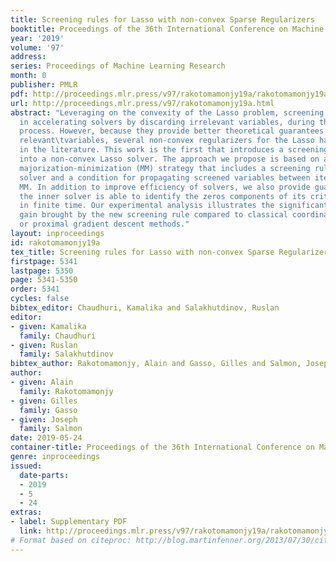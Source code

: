 ```yaml
---
title: Screening rules for Lasso with non-convex Sparse Regularizers
booktitle: Proceedings of the 36th International Conference on Machine Learning
year: '2019'
volume: '97'
address: 
series: Proceedings of Machine Learning Research
month: 0
publisher: PMLR
pdf: http://proceedings.mlr.press/v97/rakotomamonjy19a/rakotomamonjy19a.pdf
url: http://proceedings.mlr.press/v97/rakotomamonjy19a.html
abstract: "Leveraging on the convexity of the Lasso problem, screening rules help
  in accelerating solvers by discarding irrelevant variables, during the optimization
  process. However, because they provide better theoretical guarantees in identifying
  relevant\tvariables, several non-convex regularizers for the Lasso have been proposed
  in the literature. This work is the first that introduces a screening rule strategy
  into a non-convex Lasso solver. The approach we propose is based on a iterative
  majorization-minimization (MM) strategy that includes a screening rule in the inner
  solver and a condition for propagating screened variables between iterations of
  MM. In addition to improve efficiency of solvers, we also provide guarantees that
  the inner solver is able to identify the zeros components of its critical point
  in finite time. Our experimental analysis illustrates the significant computational
  gain brought by the new screening rule compared to classical coordinate-descent
  or proximal gradient descent methods."
layout: inproceedings
id: rakotomamonjy19a
tex_title: Screening rules for Lasso with non-convex Sparse Regularizers
firstpage: 5341
lastpage: 5350
page: 5341-5350
order: 5341
cycles: false
bibtex_editor: Chaudhuri, Kamalika and Salakhutdinov, Ruslan
editor:
- given: Kamalika
  family: Chaudhuri
- given: Ruslan
  family: Salakhutdinov
bibtex_author: Rakotomamonjy, Alain and Gasso, Gilles and Salmon, Joseph
author:
- given: Alain
  family: Rakotomamonjy
- given: Gilles
  family: Gasso
- given: Joseph
  family: Salmon
date: 2019-05-24
container-title: Proceedings of the 36th International Conference on Machine Learning
genre: inproceedings
issued:
  date-parts:
  - 2019
  - 5
  - 24
extras:
- label: Supplementary PDF
  link: http://proceedings.mlr.press/v97/rakotomamonjy19a/rakotomamonjy19a-supp.pdf
# Format based on citeproc: http://blog.martinfenner.org/2013/07/30/citeproc-yaml-for-bibliographies/
---
```

